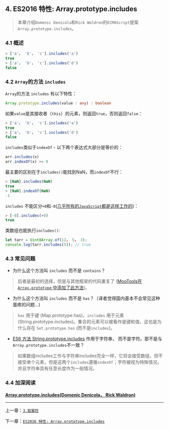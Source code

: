 ## 4. ES2016 特性: Array.prototype.includes

> 本章介绍`Domenic Denicola`和`Rick Waldron`的`ECMAScript`提案 `Array.prototype.includes`。 

### 4.1 概述

```js
> ['a'， 'b'， 'c'].includes('a')
true
> ['a'， 'b'， 'c'].includes('d')
false
```

### 4.2 `Array`的方法 `includes`

`Array`的方法 `includes` 有以下特性：
```ts
Array.prototype.includes(value : any) : boolean
```
如果`value`是其接收者（`this`）的元素，则返回`true`，否则返回`false`：
```js
> ['a'， 'b'， 'c'].includes('a')
true
> ['a'， 'b'， 'c'].includes('d')
false
```
`includes`类似于`indexOf` - 以下两个表达式大部分是等价的：
```js
arr.includes(x)
arr.indexOf(x) >= 0
```
最主要的区别在于`includes()`能找到NaN，而`indexOf`不行：
```js
> [NaN].includes(NaN)
true
> [NaN].indexOf(NaN)
-1
```
`includes` 不能区分`+0`和`-0`([几乎所有的`JavaScript`都是这样工作的](http://speakingjs.com/es5/ch11.html#two_zeros))：
```js
> [-0].includes(+0)
true
```
类数组也能执行`includes()`:
```js
let tarr = Uint8Array.of(12， 5， 3);
console.log(tarr.includes(5)); // true
```
### 4.3 常见问题

* 为什么这个方法叫 `includes` 而不是 `contains`？

>后者是最初的选择，但是与其他框架的代码重复了 ([MooTools在 `Array.prototype` 中添加了此方法](https://esdiscuss.org/topic/having-a-non-enumerable-array-prototype-contains-may-not-be-web-compatible))。
* 为什么这个方法叫 `includes` 而不是 `has`？（译者觉得国内基本不会常见这种蛋疼的问题...) 

>`has` 用于键 (Map.prototype.has)，`includes` 用于元素 (String.prototype.includes)。集合的元素可以被看作是键和值，这也是为什么存在 `Set.prototype.has` (而不是`includes`)。
* [ES6 方法 String.prototype.includes](http://exploringjs.com/es6/ch_strings.html#_checking-for-containment-and-repeating-strings) 作用于字符串， 而不是字符。那不是与`Array.prototype.includes`不一致？ 

>如果数组includes工作与字符串includes完全一样，它将会接受数组，但不接受单个元素，但是这两个`includes`遵循`indexOf`；字符被视为特殊情况， 并且字符串具有任意长度作为一般情况。
### 4.4 加深阅读

[**Array.prototype.includes(Domenic Denicola， Rick Waldron)**](https://github.com/tc39/Array.prototype.includes/) 

---
上一章：[`3.取幂符`](https://ecmascript-china.github.io/Exploring-ES2016-and-ES2017/3.取幂符)

下一章：[`ES2016 特性: Array.prototype.includes`](https://brickcarvingartist.github.io/Setting-up-ES6/3.%E5%9C%A8%E6%B5%8F%E8%A7%88%E5%99%A8%E5%92%8CNode.js%E4%B8%8A%E5%AE%89%E8%A3%85Babel)
